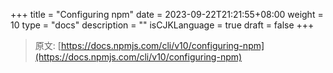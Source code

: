 +++
title = "Configuring npm"
date = 2023-09-22T21:21:55+08:00
weight = 10
type = "docs"
description = ""
isCJKLanguage = true
draft = false
+++

> 原文: [https://docs.npmjs.com/cli/v10/configuring-npm](https://docs.npmjs.com/cli/v10/configuring-npm)
